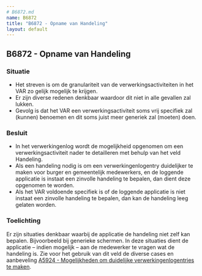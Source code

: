 ```yaml
---
# B6872.md
name: B6872
title: "B6872 - Opname van Handeling"
layout: default
---
```


## B6872 - Opname van Handeling

### Situatie
-	Het streven is om de granulariteit van de verwerkingsactiviteiten in het VAR zo gelijk mogelijk te krijgen.
-	Er zijn diverse redenen denkbaar waardoor dit niet in alle gevallen zal lukken.
-	Gevolg is dat het VAR een verwerkingsactiviteit soms vrij specifiek zal (kunnen) benoemen en dit soms juist meer generiek zal (moeten) doen.

### Besluit
-	In het verwerkingenlog wordt de mogelijkheid opgenomen om een verwerkingsactiviteit nader te detailleren met behulp van het veld Handeling.
-	Als een handeling nodig is om een verwerkingenlogentry duidelijker te maken voor burger en gemeentelijk medewerkers, en de loggende applicatie is instaat een zinvolle handeling te bepalen, dan dient deze opgenomen te worden.
-	Als het VAR voldoende specifiek is of de loggende applicatie is niet instaat een zinvolle handeling te bepalen, dan kan de handeling leeg gelaten worden.

### Toelichting
Er zijn situaties denkbaar waarbij de applicatie de handeling niet zelf kan bepalen. Bijvoorbeeld bij generieke schermen. In deze situaties dient de applicatie – indien mogelijk – aan de medewerker te vragen wat de handeling is. Zie voor het gebruik van dit veld de diverse cases en aanbeveling [A5924 - Mogelijkheden om duidelijke verwerkingenlogentries te maken](./5924.md).
